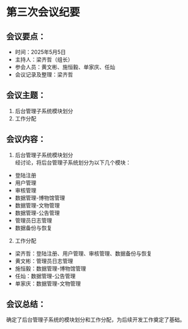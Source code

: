 # 第三次会议纪要
## 会议要点：
- 时间：2025年5月5日
- 主持人：梁齐哲（组长）
- 参会人员：黄文彬、施恒毅、单家庆、任灿
- 会议记录及整理：梁齐哲
## 会议主题：
1. 后台管理子系统模块划分
2. 工作分配
## 会议内容：
1. 后台管理子系统模块划分  
经讨论，将后台管理子系统划分为以下几个模块：
- 登陆注册
- 用户管理
- 审核管理
- 数据管理-博物馆管理
- 数据管理-文物管理
- 数据管理-公告管理
- 管理员日志管理
- 数据备份与恢复
2. 工作分配
- 梁齐哲：登陆注册、用户管理、审核管理、数据备份与恢复
- 黄文彬：管理员日志管理
- 施恒毅：数据管理-博物馆管理
- 任灿：数据管理-公告管理
- 单家庆：数据管理-文物管理
## 会议总结：
确定了后台管理子系统的模块划分和工作分配，为后续开发工作奠定了基础。